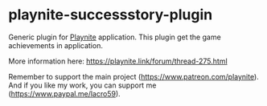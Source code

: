 # playnite-successstory-plugin
Generic plugin for [Playnite](https://playnite.link/) application.
This plugin get the game achievements in application. 

More information here: https://playnite.link/forum/thread-275.html

Remember to support the main project (https://www.patreon.com/playnite). 
And if you like my work, you can support me (https://www.paypal.me/lacro59). 
